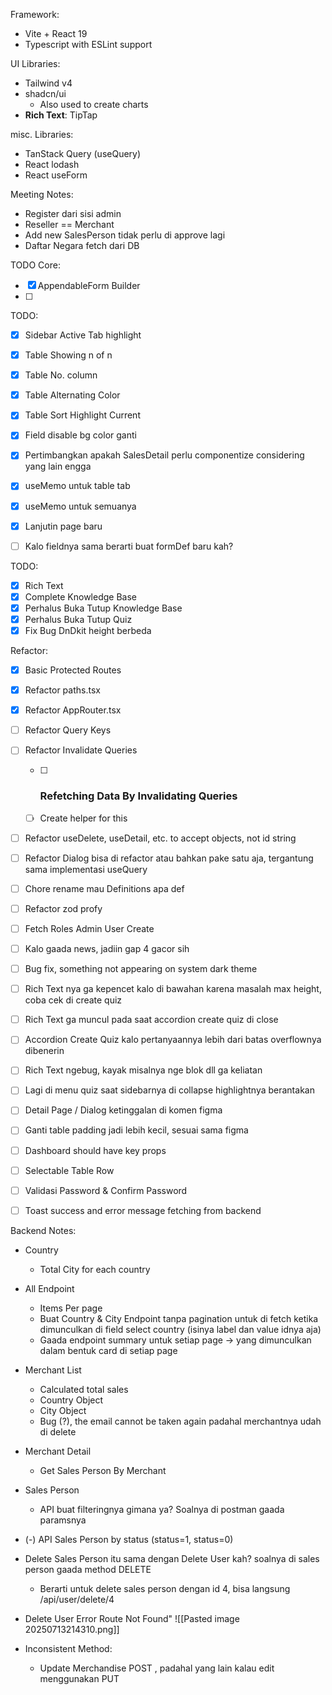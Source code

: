 []()Framework: 
- Vite + React 19
- Typescript with ESLint support

UI Libraries:
- Tailwind v4
- shadcn/ui
	- Also used to create charts
- **Rich Text**: TipTap

misc. Libraries:
- TanStack Query (useQuery)
- React lodash
- React useForm



Meeting Notes:
- Register dari sisi admin
- Reseller == Merchant
- Add new SalesPerson tidak perlu di approve lagi
- Daftar Negara fetch dari DB


TODO Core:
- [x] AppendableForm Builder
- [ ] 

TODO: 
- [x] Sidebar Active Tab highlight
- [x] Table Showing n of n
- [x] Table No. column
- [x] Table Alternating Color
- [x] Table Sort Highlight Current
- [x] Field disable bg color ganti
- [x] Pertimbangkan apakah SalesDetail perlu componentize considering yang lain engga
- [x] useMemo untuk table tab
- [x] useMemo untuk semuanya
- [x] Lanjutin page baru
- [ ] Kalo fieldnya sama berarti buat formDef baru kah?


TODO:
- [x] Rich Text
- [x] Complete Knowledge Base
- [x] Perhalus Buka Tutup Knowledge Base
- [x] Perhalus Buka Tutup Quiz 
- [x] Fix Bug DnDkit height berbeda

Refactor:
- [x] Basic Protected Routes
- [x] Refactor paths.tsx
- [x] Refactor AppRouter.tsx
- [ ] Refactor Query Keys
- [ ] Refactor Invalidate Queries
	- [ ] ### Refetching Data By Invalidating Queries
	- [ ] Create helper for this
- [ ] Refactor useDelete, useDetail, etc. to accept objects, not id string
- [ ] Refactor Dialog bisa di refactor atau bahkan pake satu aja, tergantung sama implementasi useQuery
- [ ] Chore rename mau Definitions apa def
- [ ] Refactor zod profy
- [ ] Fetch Roles Admin User Create
- [ ] Kalo gaada news, jadiin gap 4 gacor sih
- [ ] Bug fix, something not appearing on system dark theme
- [ ] Rich Text nya ga kepencet kalo di bawahan karena masalah max height, coba cek di create quiz
- [ ] Rich Text ga muncul pada saat accordion create quiz di close
- [ ] Accordion Create Quiz kalo pertanyaannya lebih dari batas overflownya dibenerin
- [ ] Rich Text ngebug, kayak misalnya nge blok dll ga keliatan
- [ ] Lagi di menu quiz saat sidebarnya di collapse highlightnya berantakan
- [ ] Detail Page / Dialog ketinggalan di komen figma
- [ ] Ganti table padding jadi lebih kecil, sesuai sama figma
- [ ] Dashboard should have key props
- [ ] Selectable Table Row
- [ ] Validasi Password & Confirm Password
- [ ] Toast success and error message fetching from backend


Backend Notes:
- Country
	- Total City for each country
- All Endpoint
	- Items Per page
	- Buat Country & City Endpoint tanpa pagination untuk di fetch ketika dimunculkan di field select country (isinya label dan value idnya aja)
	- Gaada endpoint summary untuk setiap page → yang dimunculkan dalam bentuk card di setiap page
- Merchant List
	- Calculated total sales
	- Country Object
	- City Object
	- Bug (?), the email cannot be taken again padahal merchantnya udah di delete
- Merchant Detail
	- Get Sales Person By Merchant
- Sales Person
	- API buat filteringnya gimana ya? Soalnya di postman gaada paramsnya


- (-) API Sales Person by status (status=1, status=0)
- Delete Sales Person itu sama dengan Delete User kah? soalnya di sales person gaada method DELETE
	- Berarti untuk delete sales person dengan id 4, bisa langsung /api/user/delete/4
- Delete User Error Route Not Found"
	  ![[Pasted image 20250713214310.png]]
- Inconsistent Method:
	- Update Merchandise POST , padahal yang lain kalau edit menggunakan PUT